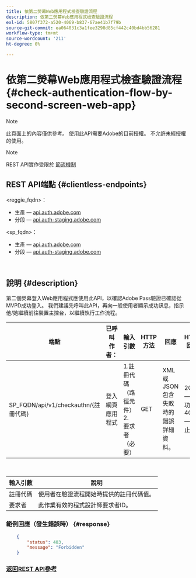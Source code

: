 ```yaml
---
title: 依第二熒幕Web應用程式檢查驗證流程
description: 依第二熒幕Web應用程式檢查驗證流程
exl-id: 5807f372-a520-4069-b837-67ae41b7f79b
source-git-commit: ea064031c3a1fee3298d85cf442c40bd4bb56281
workflow-type: tm+mt
source-wordcount: '211'
ht-degree: 0%

---
```


# 依第二熒幕Web應用程式檢查驗證流程 {#check-authentication-flow-by-second-screen-web-app}

>[!NOTE]
>
>此頁面上的內容僅供參考。 使用此API需要Adobe的目前授權。 不允許未經授權的使用。

>[!NOTE]
>
> REST API實作受限於 [節流機制](/help/authentication/throttling-mechanism.md)

## REST API端點 {#clientless-endpoints}

&lt;reggie_fqdn>：

* 生產 —  [api.auth.adobe.com](http://api.auth.adobe.com/)
* 分段 —  [api.auth-staging.adobe.com](http://api.auth-staging.adobe.com/)

&lt;sp_fqdn>：

* 生產 —  [api.auth.adobe.com](http://api.auth.adobe.com/)
* 分段 —  [api.auth-staging.adobe.com](http://api.auth-staging.adobe.com/)

</br>

## 說明 {#description}

第二個熒幕登入Web應用程式應使用此API，以確認Adobe Pass驗證已確認從MVPD成功登入。 我們建議先呼叫此API，再向一般使用者顯示成功訊息，指示他/她繼續前往裝置主控台，以繼續執行工作流程。


| 端點 | 已呼叫  </br>作者： | 輸入   </br>引數 | HTTP  </br>方法 | 回應 | HTTP  </br>回應 |
| --- | --- | --- | --- | --- | --- |
| SP_FQDN/api/v1/checkauthn/{註冊代碼} | 登入網頁應用程式 | 1.註冊代碼  </br>    （路徑元件）</br>2.  要求者  </br>    （必要） | GET | XML或JSON包含失敗時的錯誤詳細資料。 | 200 — 成功   </br>403 — 禁止 |

</br>

| 輸入引數 | 說明 |
| ----------------- | --------------------------------------------------------------------------------------------- |
| 註冊代碼 | 使用者在驗證流程開始時提供的註冊代碼值。 |
| 要求者 | 此作業有效的程式設計師要求者ID。 |


### 範例回應（發生錯誤時） {#response}

```JSON
    {
        "status": 403,
        "message": "Forbidden"
    }
```

### [返回REST API參考](/help/authentication/rest-api-reference.md)
